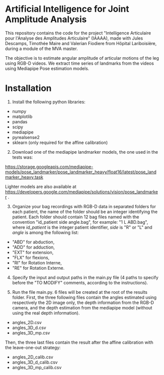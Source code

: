 # Artificial Intelligence for Joint Amplitude Analysis 

This repository contains the code for the project "Intelligence Articulaire pour l'Analyse des Amplitudes Articulaire" (IAAAA), made with Jules Descamps, Timothée Maire and Valerian Fiodiere from Hôpital Lariboisière, during a module of the MVA master.

The objective is to estimate angular amplitude of articular motions of the leg using RGB-D videos.
We extract time series of landmarks from the videos using Mediapipe Pose estimation models.


# Installation

1. Install the following python libraries:
- numpy 
- matplotlib
- pandas
- scipy
- mediapipe
- pyrealsense2
- sklearn (only required for the affine calibration)


2. Download one of the mediapipe landmarker models, the one used in the tests was:

https://storage.googleapis.com/mediapipe-models/pose_landmarker/pose_landmarker_heavy/float16/latest/pose_landmarker_heavy.task

Lighter models are also available at https://developers.google.com/mediapipe/solutions/vision/pose_landmarker . 


3. Organize your bag recordings with RGB-D data in separated folders for each patient, the name of the folder should be an integer identifying the patient.
Each folder should contain 12 bag files named with the convention "id_patient side angle.bag", for example: "1 L ABD.bag", where *id_patient* is the integer patient identifier, *side* is "R" or "L" and *angle* is among the following list: 
- "ABD" for abduction, 
- "ADD" for adduction, 
- "EXT" for extension, 
- "FLX" for flexions, 
- "RI" for Rotation Interne,
- "RE" for Rotation Externe.


4. Specify the input and output paths in the main.py file (4 paths to specify before the "TO MODIFY" comments, according to the instructions).

5. Run the file main.py. 6 files will be created at the root of the results folder.
First, the three following files contain the angles estimated using respectively the 2D image only, the depth information from the RGB-D camera, and the depth estimation from the mediapipe model (without using the real depth information).
- angles_2D.csv
- angles_3D_d.csv
- angles_3D_mp.csv

Then, the three last files contain the result after the affine calibration with the leave-one-out strategy:
- angles_2D_calib.csv
- angles_3D_d_calib.csv
- angles_3D_mp_calib.csv

